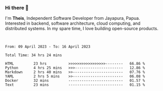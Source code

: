 ### Hi there 👋

I'm <b>Theis</b>, Independent Software Developer from Jayapura, Papua. Interested in backend, software architecture, cloud computing, and distributed systems. In my spare time, I love building open-source products.

<br>

 
 <!--START_SECTION:waka-->

```text
From: 09 April 2023 - To: 16 April 2023

Total Time: 34 hrs 24 mins

HTML         23 hrs          >>>>>>>>>>>>>>>>>--------   66.86 %
Python       4 hrs 25 mins   >>>----------------------   12.86 %
Markdown     2 hrs 40 mins   >>-----------------------   07.76 %
YAML         2 hrs 5 mins    >>-----------------------   06.08 %
Docker       32 mins         -------------------------   01.57 %
Text         23 mins         -------------------------   01.15 %
```

<!--END_SECTION:waka-->
